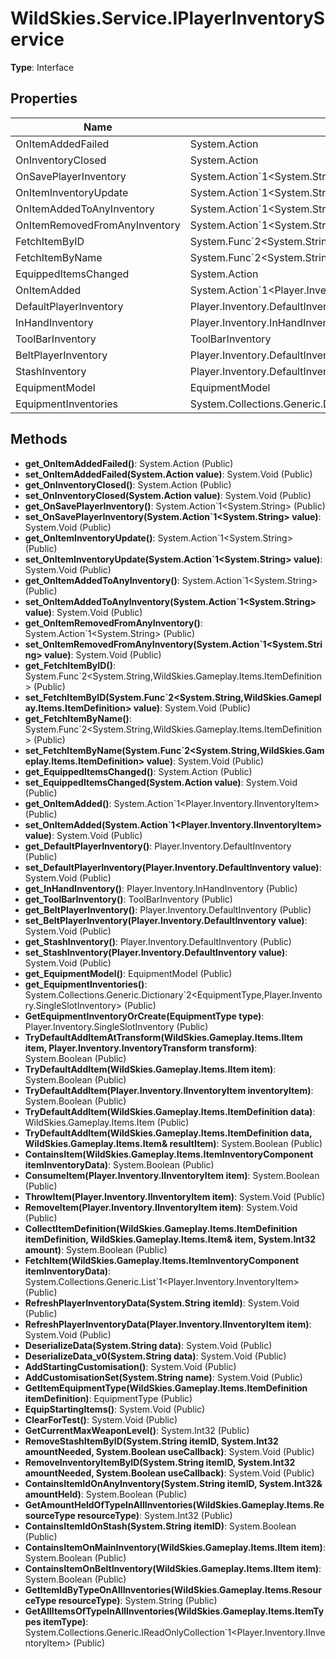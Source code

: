 ﻿# WildSkies.Service.IPlayerInventoryService

**Type**: Interface

## Properties

| Name | Type | Access |
|------|------|--------|
| OnItemAddedFailed | System.Action | Public |
| OnInventoryClosed | System.Action | Public |
| OnSavePlayerInventory | System.Action`1<System.String> | Public |
| OnItemInventoryUpdate | System.Action`1<System.String> | Public |
| OnItemAddedToAnyInventory | System.Action`1<System.String> | Public |
| OnItemRemovedFromAnyInventory | System.Action`1<System.String> | Public |
| FetchItemByID | System.Func`2<System.String,WildSkies.Gameplay.Items.ItemDefinition> | Public |
| FetchItemByName | System.Func`2<System.String,WildSkies.Gameplay.Items.ItemDefinition> | Public |
| EquippedItemsChanged | System.Action | Public |
| OnItemAdded | System.Action`1<Player.Inventory.IInventoryItem> | Public |
| DefaultPlayerInventory | Player.Inventory.DefaultInventory | Public |
| InHandInventory | Player.Inventory.InHandInventory | Public |
| ToolBarInventory | ToolBarInventory | Public |
| BeltPlayerInventory | Player.Inventory.DefaultInventory | Public |
| StashInventory | Player.Inventory.DefaultInventory | Public |
| EquipmentModel | EquipmentModel | Public |
| EquipmentInventories | System.Collections.Generic.Dictionary`2<EquipmentType,Player.Inventory.SingleSlotInventory> | Public |

## Methods

- **get_OnItemAddedFailed()**: System.Action (Public)
- **set_OnItemAddedFailed(System.Action value)**: System.Void (Public)
- **get_OnInventoryClosed()**: System.Action (Public)
- **set_OnInventoryClosed(System.Action value)**: System.Void (Public)
- **get_OnSavePlayerInventory()**: System.Action`1<System.String> (Public)
- **set_OnSavePlayerInventory(System.Action`1<System.String> value)**: System.Void (Public)
- **get_OnItemInventoryUpdate()**: System.Action`1<System.String> (Public)
- **set_OnItemInventoryUpdate(System.Action`1<System.String> value)**: System.Void (Public)
- **get_OnItemAddedToAnyInventory()**: System.Action`1<System.String> (Public)
- **set_OnItemAddedToAnyInventory(System.Action`1<System.String> value)**: System.Void (Public)
- **get_OnItemRemovedFromAnyInventory()**: System.Action`1<System.String> (Public)
- **set_OnItemRemovedFromAnyInventory(System.Action`1<System.String> value)**: System.Void (Public)
- **get_FetchItemByID()**: System.Func`2<System.String,WildSkies.Gameplay.Items.ItemDefinition> (Public)
- **set_FetchItemByID(System.Func`2<System.String,WildSkies.Gameplay.Items.ItemDefinition> value)**: System.Void (Public)
- **get_FetchItemByName()**: System.Func`2<System.String,WildSkies.Gameplay.Items.ItemDefinition> (Public)
- **set_FetchItemByName(System.Func`2<System.String,WildSkies.Gameplay.Items.ItemDefinition> value)**: System.Void (Public)
- **get_EquippedItemsChanged()**: System.Action (Public)
- **set_EquippedItemsChanged(System.Action value)**: System.Void (Public)
- **get_OnItemAdded()**: System.Action`1<Player.Inventory.IInventoryItem> (Public)
- **set_OnItemAdded(System.Action`1<Player.Inventory.IInventoryItem> value)**: System.Void (Public)
- **get_DefaultPlayerInventory()**: Player.Inventory.DefaultInventory (Public)
- **set_DefaultPlayerInventory(Player.Inventory.DefaultInventory value)**: System.Void (Public)
- **get_InHandInventory()**: Player.Inventory.InHandInventory (Public)
- **get_ToolBarInventory()**: ToolBarInventory (Public)
- **get_BeltPlayerInventory()**: Player.Inventory.DefaultInventory (Public)
- **set_BeltPlayerInventory(Player.Inventory.DefaultInventory value)**: System.Void (Public)
- **get_StashInventory()**: Player.Inventory.DefaultInventory (Public)
- **set_StashInventory(Player.Inventory.DefaultInventory value)**: System.Void (Public)
- **get_EquipmentModel()**: EquipmentModel (Public)
- **get_EquipmentInventories()**: System.Collections.Generic.Dictionary`2<EquipmentType,Player.Inventory.SingleSlotInventory> (Public)
- **GetEquipmentInventoryOrCreate(EquipmentType type)**: Player.Inventory.SingleSlotInventory (Public)
- **TryDefaultAddItemAtTransform(WildSkies.Gameplay.Items.IItem item, Player.Inventory.InventoryTransform transform)**: System.Boolean (Public)
- **TryDefaultAddItem(WildSkies.Gameplay.Items.IItem item)**: System.Boolean (Public)
- **TryDefaultAddItem(Player.Inventory.IInventoryItem inventoryItem)**: System.Boolean (Public)
- **TryDefaultAddItem(WildSkies.Gameplay.Items.ItemDefinition data)**: WildSkies.Gameplay.Items.Item (Public)
- **TryDefaultAddItem(WildSkies.Gameplay.Items.ItemDefinition data, WildSkies.Gameplay.Items.Item& resultItem)**: System.Boolean (Public)
- **ContainsItem(WildSkies.Gameplay.Items.ItemInventoryComponent itemInventoryData)**: System.Boolean (Public)
- **ConsumeItem(Player.Inventory.IInventoryItem item)**: System.Boolean (Public)
- **ThrowItem(Player.Inventory.IInventoryItem item)**: System.Void (Public)
- **RemoveItem(Player.Inventory.IInventoryItem item)**: System.Void (Public)
- **CollectItemDefinition(WildSkies.Gameplay.Items.ItemDefinition itemDefinition, WildSkies.Gameplay.Items.Item& item, System.Int32 amount)**: System.Boolean (Public)
- **FetchItem(WildSkies.Gameplay.Items.ItemInventoryComponent itemInventoryData)**: System.Collections.Generic.List`1<Player.Inventory.InventoryItem> (Public)
- **RefreshPlayerInventoryData(System.String itemId)**: System.Void (Public)
- **RefreshPlayerInventoryData(Player.Inventory.IInventoryItem item)**: System.Void (Public)
- **DeserializeData(System.String data)**: System.Void (Public)
- **DeserializeData_v0(System.String data)**: System.Void (Public)
- **AddStartingCustomisation()**: System.Void (Public)
- **AddCustomisationSet(System.String name)**: System.Void (Public)
- **GetItemEquipmentType(WildSkies.Gameplay.Items.ItemDefinition itemDefinition)**: EquipmentType (Public)
- **EquipStartingItems()**: System.Void (Public)
- **ClearForTest()**: System.Void (Public)
- **GetCurrentMaxWeaponLevel()**: System.Int32 (Public)
- **RemoveStashItemByID(System.String itemID, System.Int32 amountNeeded, System.Boolean useCallback)**: System.Void (Public)
- **RemoveInventoryItemByID(System.String itemID, System.Int32 amountNeeded, System.Boolean useCallback)**: System.Void (Public)
- **ContainsItemIdOnAnyInventory(System.String itemID, System.Int32& amountHeld)**: System.Boolean (Public)
- **GetAmountHeldOfTypeInAllInventories(WildSkies.Gameplay.Items.ResourceType resourceType)**: System.Int32 (Public)
- **ContainsItemIdOnStash(System.String itemID)**: System.Boolean (Public)
- **ContainsItemOnMainInventory(WildSkies.Gameplay.Items.IItem item)**: System.Boolean (Public)
- **ContainsItemOnBeltInventory(WildSkies.Gameplay.Items.IItem item)**: System.Boolean (Public)
- **GetItemIdByTypeOnAllInventories(WildSkies.Gameplay.Items.ResourceType resourceType)**: System.String (Public)
- **GetAllItemsOfTypeInAllInventories(WildSkies.Gameplay.Items.ItemTypes itemType)**: System.Collections.Generic.IReadOnlyCollection`1<Player.Inventory.IInventoryItem> (Public)

